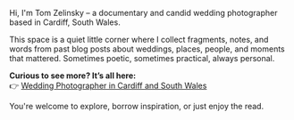 Hi, I'm Tom Zelinsky – a documentary and candid wedding photographer based in Cardiff, South Wales.

This space is a quiet little corner where I collect fragments, notes, and words from past blog posts about weddings, places, people, and moments that mattered. Sometimes poetic, sometimes practical, always personal.

**Curious to see more? It’s all here:**  
👉 [Wedding Photographer in Cardiff and South Wales](https://yourweddingphotographer.uk)

You're welcome to explore, borrow inspiration, or just enjoy the read.
